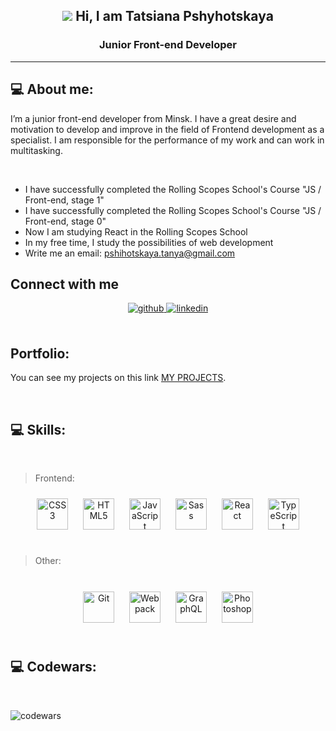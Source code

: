 ## <div align="center">![](https://user-images.githubusercontent.com/18350557/176309783-0785949b-9127-417c-8b55-ab5a4333674e.gif) Hi, I am Tatsiana Pshyhotskaya</div>

<h3 align="center">Junior Front-end Developer</h3>

---

## 💻 About me:

<p>I’m a junior front-end developer from Minsk. I have a great desire and motivation to develop and improve in the field of Frontend development as a specialist. I am responsible for the performance of my work and can work in multitasking.</p>
<br />

- I have successfully completed the Rolling Scopes School's Course "JS / Front-end, stage 1"
- I have successfully completed the Rolling Scopes School's Course "JS / Front-end, stage 0"
- Now I am studying React in the Rolling Scopes School
- In my free time, I study the possibilities of web development
- Write me an email: <pshihotskaya.tanya@gmail.com>
  <br />

## Connect with me

<div align="center">
<a href="https://github.com/pshigotskaya26" target="_blank">
<img src=https://img.shields.io/badge/github-%2324292e.svg?&style=for-the-badge&logo=github&logoColor=white alt=github style="margin-bottom: 5px;" />
</a>
<a href="https://www.linkedin.com/in/pshihotskaya-tanya/" target="_blank">
<img src=https://img.shields.io/badge/linkedin-%231E77B5.svg?&style=for-the-badge&logo=linkedin&logoColor=white alt=linkedin style="margin-bottom: 5px;" />
</a>  
</div>
<br />

## Portfolio:

<p>You can see my projects on this link <a href="https://github.com/pshigotskaya26" target="_blank">MY PROJECTS</a>.</p>

<br />

## 💻 Skills:

<br />

> Frontend:

<div align="center">
<a href="https://www.w3schools.com/css/" target="_blank"><img style="margin: 10px" src="https://profilinator.rishav.dev/skills-assets/css3-original-wordmark.svg" alt="CSS3" height="50" /></a>  
<a href="https://en.wikipedia.org/wiki/HTML5" target="_blank"><img style="margin: 10px" src="https://profilinator.rishav.dev/skills-assets/html5-original-wordmark.svg" alt="HTML5" height="50" /></a>  
<a href="https://www.javascript.com/" target="_blank"><img style="margin: 10px" src="https://profilinator.rishav.dev/skills-assets/javascript-original.svg" alt="JavaScript" height="50" /></a>  
<a href="https://sass-lang.com/" target="_blank"><img style="margin: 10px" src="https://profilinator.rishav.dev/skills-assets/sass-original.svg" alt="Sass" height="50" /></a>  
<a href="https://reactjs.org/" target="_blank"><img style="margin: 10px" src="https://profilinator.rishav.dev/skills-assets/react-original-wordmark.svg" alt="React" height="50" /></a>
<a href="https://www.typescriptlang.org/" target="_blank"><img style="margin: 10px" src="https://profilinator.rishav.dev/skills-assets/typescript-original.svg" alt="TypeScript" height="50" /></a>  
</div>

<br />

> Other:

<br />

<div align="center">
<a href="https://github.com/" target="_blank"><img style="margin: 10px" src="https://profilinator.rishav.dev/skills-assets/git-scm-icon.svg" alt="Git" height="50" /></a>
<a href="https://webpack.js.org/" target="_blank"><img style="margin: 10px" src="https://profilinator.rishav.dev/skills-assets/webpack-original.svg" alt="Webpack" height="50" /></a>  
<a href="https://graphql.org/" target="_blank"><img style="margin: 10px" src="https://profilinator.rishav.dev/skills-assets/graphql.png" alt="GraphQL" height="50" /></a>  
<a href="https://www.adobe.com/in/products/photoshop.html" target="_blank"><img style="margin: 10px" src="https://profilinator.rishav.dev/skills-assets/photoshop-plain.svg" alt="Photoshop" height="50" /></a>
</div>

<br />

## 💻 Codewars:

<br />

![codewars](https://www.codewars.com/users/pshihotskaya-tanya/badges/large)
